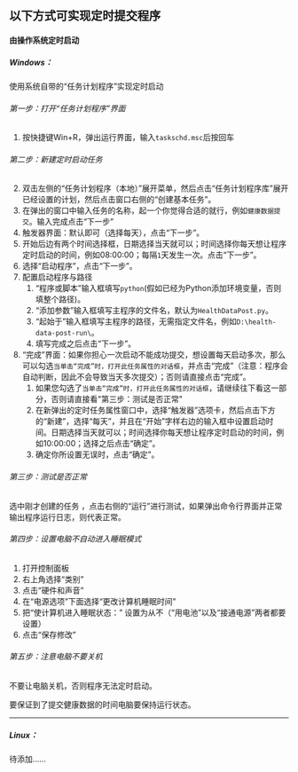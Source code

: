 ## 以下方式可实现定时提交程序
#### 由操作系统定时启动

##### Windows：

使用系统自带的“任务计划程序”实现定时启动

###### 第一步：打开“任务计划程序”界面

1. 按快捷键Win+R，弹出运行界面，输入`taskschd.msc`后按回车

###### 第二步：新建定时启动任务

2. 双击左侧的“任务计划程序（本地）”展开菜单，然后点击“任务计划程序库”展开已经设置的计划，然后点击窗口右侧的“创建基本任务”。
3. 在弹出的窗口中输入任务的名称，起一个你觉得合适的就行，例如`健康数据提交`。输入完成点击“下一步”
4. 触发器界面：默认即可（选择每天），点击“下一步”。
5. 开始后边有两个时间选择框，日期选择当天就可以；时间选择你每天想让程序定时启动的时间，例如08:00:00；每隔`1`天发生一次。点击“下一步”。
6. 选择“启动程序”，点击“下一步”。
7. 配置启动程序与路径
   1. “程序或脚本”输入框填写`python`(假如已经为Python添加环境变量，否则填整个路径)。
   2. “添加参数”输入框填写主程序的文件名，默认为`HealthDataPost.py`。
   3. “起始于”输入框填写主程序的路径，无需指定文件名，例如`D:\health-data-post-run\`。
   4. 填写完成之后点击“下一步”。
8. “完成”界面：如果你担心一次启动不能成功提交，想设置每天启动多次，那么可以勾选`当单击“完成”时，打开此任务属性的对话框`，并点击“完成”（注意：程序会自动判断，因此不会导致当天多次提交）；否则请直接点击“完成”。
   1. 如果您勾选了`当单击“完成”时，打开此任务属性的对话框`，请继续往下看这一部分，否则请直接看"第三步：测试是否正常"
   2. 在新弹出的定时任务属性窗口中，选择“触发器”选项卡，然后点击下方的“新建”，选择“每天”，并且在“开始”字样右边的输入框中设置启动时间。日期选择当天就可以；时间选择你每天想让程序定时启动的时间，例如10:00:00；选择之后点击“确定”。
   3. 确定你所设置无误时，点击“确定”。

###### 第三步：测试是否正常

选中刚才创建的任务 ，点击右侧的“运行”进行测试，如果弹出命令行界面并正常输出程序运行日志，则代表正常。

###### 第四步：设置电脑不自动进入睡眠模式

1. 打开控制面板
2. 右上角选择“类别”
3. 点击“硬件和声音”
4. 在“电源选项”下面选择“更改计算机睡眠时间”
5. 把“使计算机进入睡眠状态：” 设置为从不（“用电池”以及“接通电源”两者都要设置）
6. 点击“保存修改”

###### 第五步：注意电脑不要关机

不要让电脑关机，否则程序无法定时启动。

要保证到了提交健康数据的时间电脑要保持运行状态。

-----------

##### Linux：

待添加……


